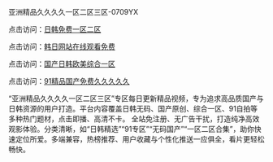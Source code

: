 亚洲精品久久久久一区二区三区-0709YX

点击访问：<a href="https://heiliaoxwd5i8.pages.dev">日韩免费一区二区</a>

点击访问：<a href="https://heiliaowt0d7p.pages.dev">韩日网站在线观看免费</a>

点击访问：<a href="https://heiliaoga6s9v.pages.dev">国产日韩欧美综合一区</a>

点击访问：<a href="https://heiliaoow5kzm.pages.dev">91精品国产免费久久久久久</a>

“亚洲精品久久久久一区二区三区”专区每日更新精品视频，专为追求高品质国产与日韩资源的用户打造。平台内容覆盖日韩无码、国产原创、综合一区、91自拍等多种热门题材，点击即播、高清不卡。 全站免注册、无广告干扰，打造纯净高效观影体验。分类清晰，如“日韩精选”“91专区”“无码国产”“一区二区合集”，助你快速定位所爱。多端兼容，热榜推荐、用户收藏与个性化推送一应俱全，看片更轻松畅快。

<span style="display:none;">[Canonical link](https://github.com/tam20250709/so58 ）</span>
